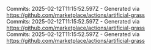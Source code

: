 Commits: 2025-02-12T11:15:52.597Z - Generated via https://github.com/marketplace/actions/artificial-grass
<br>
Commits: 2025-02-12T11:15:52.597Z - Generated via https://github.com/marketplace/actions/artificial-grass
<br>
Commits: 2025-02-12T11:15:52.597Z - Generated via https://github.com/marketplace/actions/artificial-grass
<br>
